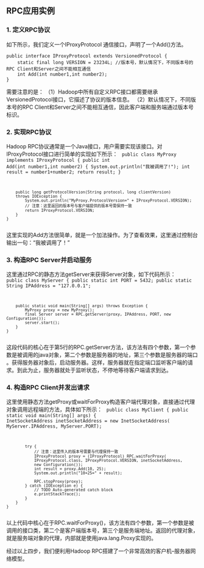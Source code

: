 ## RPC应用实例
### 1. 定义RPC协议
如下所示，我们定义一个IProxyProtocol 通信接口，声明了一个Add()方法。

    public interface IProxyProtocol extends VersionedProtocol {
        static final long VERSION = 23234L; //版本号，默认情况下，不同版本号的RPC Client和Server之间不能相互通信
        int Add(int number1,int number2);
    }

需要注意的是：
（1）Hadoop中所有自定义RPC接口都需要继承VersionedProtocol接口，它描述了协议的版本信息。
（2）默认情况下，不同版本号的RPC Client和Server之间不能相互通信，因此客户端和服务端通过版本号标识。

### 2. 实现RPC协议
Hadoop RPC协议通常是一个Java接口，用户需要实现该接口。对IProxyProtocol接口进行简单的实现如下所示：
<code>
    public class MyProxy implements IProxyProtocol {
        public int Add(int number1,int number2) {
            System.out.println("我被调用了!");
            int result = number1+number2;
            return result;
        }

        public long getProtocolVersion(String protocol, long clientVersion)
        throws IOException {
            System.out.println("MyProxy.ProtocolVersion=" + IProxyProtocol.VERSION);
            // 注意：这里返回的版本号与客户端提供的版本号需保持一致
            return IProxyProtocol.VERSION;
        }
    }
</code>
这里实现的Add方法很简单，就是一个加法操作。为了查看效果，这里通过控制台输出一句：“我被调用了！”

### 3. 构造RPC Server并启动服务
这里通过RPC的静态方法getServer来获得Server对象，如下代码所示：
<code>
    public class MyServer {
        public static int PORT = 5432;
        public static String IPAddress = "127.0.0.1";

        public static void main(String[] args) throws Exception {
            MyProxy proxy = new MyProxy();
            final Server server = RPC.getServer(proxy, IPAddress, PORT, new Configuration());
            server.start();
        }
    }
</code>
这段代码的核心在于第5行的RPC.getServer方法，该方法有四个参数，第一个参数是被调用的java对象，第二个参数是服务器的地址，第三个参数是服务器的端口 。获得服务器对象后，启动服务器。这样，服务器就在指定端口监听客户端的请求。到此为止，服务器就处于监听状态，不停地等待客户端请求到达。

### 4. 构造RPC Client并发出请求
这里使用静态方法getProxy或waitForProxy构造客户端代理对象，直接通过代理对象调用远程端的方法，具体如下所示：
<code>
    public class MyClient {
        public static void main(String[] args) {
            InetSocketAddress inetSocketAddress = new InetSocketAddress(
            MyServer.IPAddress, MyServer.PORT);

            try {
                // 注意：这里传入的版本号需要与代理保持一致
                IProxyProtocol proxy = (IProxyProtocol) RPC.waitForProxy(
                IProxyProtocol.class, IProxyProtocol.VERSION, inetSocketAddress,
                new Configuration());
                int result = proxy.Add(10, 25);
                System.out.println("10+25=" + result);

                RPC.stopProxy(proxy);
            } catch (IOException e) {
                // TODO Auto-generated catch block
                e.printStackTrace();
            }
        }
    }
</code>
以上代码中核心在于RPC.waitForProxy()，该方法有四个参数，第一个参数是被调用的接口类，第二个是客户端版本号，第三个是服务端地址。返回的代理对象，就是服务端对象的代理，内部就是使用java.lang.Proxy实现的。

经过以上四步，我们便利用Hadoop RPC搭建了一个非常高效的客户机–服务器网络模型。
